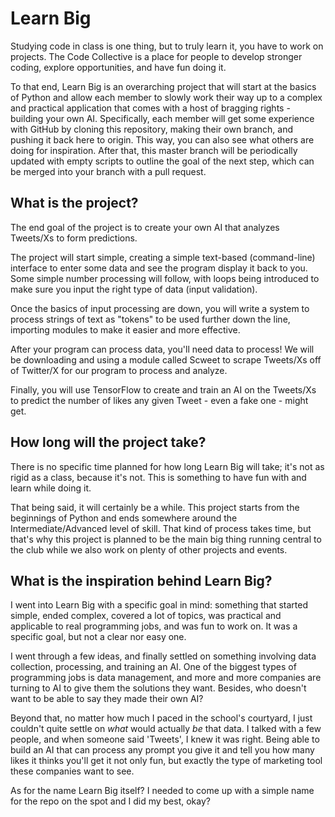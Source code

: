 # Learn Big
Studying code in class is one thing, but to truly learn it, you have to work on projects. The Code Collective is a place for people to develop stronger coding, explore opportunities, and have fun doing it.

To that end, Learn Big is an overarching project that will start at the basics of Python and allow each member to slowly work their way up to a complex and practical application that comes with a host of bragging rights - building your own AI.
Specifically, each member will get some experience with GitHub by cloning this repository, making their own branch, and pushing it back here to origin. This way, you can also see what others are doing for inspiration.
After that, this master branch will be periodically updated with empty scripts to outline the goal of the next step, which can be merged into your branch with a pull request.

## What is the project?
The end goal of the project is to create your own AI that analyzes Tweets/Xs to form predictions.

The project will start simple, creating a simple text-based (command-line) interface to enter some data and see the program display it back to you. Some simple number processing will follow, with loops being introduced to make sure you input the right type of data (input validation).

Once the basics of input processing are down, you will write a system to process strings of text as "tokens" to be used further down the line, importing modules to make it easier and more effective.

After your program can process data, you'll need data to process! We will be downloading and using a module called Scweet to scrape Tweets/Xs off of Twitter/X for our program to process and analyze.

Finally, you will use TensorFlow to create and train an AI on the Tweets/Xs to predict the number of likes any given Tweet - even a fake one - might get.

## How long will the project take?
There is no specific time planned for how long Learn Big will take; it's not as rigid as a class, because it's not. This is something to have fun with and learn while doing it.

That being said, it will certainly be a while. This project starts from the beginnings of Python and ends somewhere around the Intermediate/Advanced level of skill. That kind of process takes time, but that's why this project is planned to be the main big thing running central to the club while we also work on plenty of other projects and events.

## What is the inspiration behind Learn Big?
I went into Learn Big with a specific goal in mind: something that started simple, ended complex, covered a lot of topics, was practical and applicable to real programming jobs, and was fun to work on. It was a specific goal, but not a clear nor easy one.

I went through a few ideas, and finally settled on something involving data collection, processing, and training an AI. One of the biggest types of programming jobs is data management, and more and more companies are turning to AI to give them the solutions they want. Besides, who doesn't want to be able to say they made their own AI?

Beyond that, no matter how much I paced in the school's courtyard, I just couldn't quite settle on *what* would actually *be* that data. I talked with a few people, and when someone said 'Tweets', I knew it was right. Being able to build an AI that can process any prompt you give it and tell you how many likes it thinks you'll get it not only fun, but exactly the type of marketing tool these companies want to see.

As for the name Learn Big itself? I needed to come up with a simple name for the repo on the spot and I did my best, okay?
